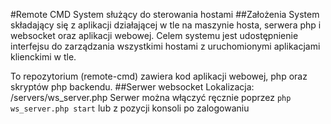 #Remote CMD
System służący do sterowania hostami
##Założenia
System składający się z aplikacji działającej w tle na maszynie hosta, serwera php i websocket oraz aplikacji webowej.
Celem systemu jest udostępnienie interfejsu do zarządzania wszystkimi hostami z uruchomionymi aplikacjami klienckimi w tle.

To repozytorium (remote-cmd) zawiera kod aplikacji webowej, php oraz skryptów php backendu. 
##Serwer websocket
Lokalizacja: /servers/ws_server.php
Serwer można włączyć ręcznie poprzez `php ws_server.php start` lub z pozycji konsoli po zalogowaniu

